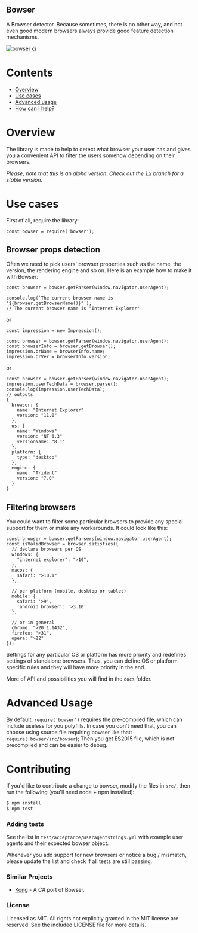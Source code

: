 ## Bowser
A Browser detector. Because sometimes, there is no other way, and not even good modern browsers always provide good feature detection mechanisms.

[![bowser ci](https://secure.travis-ci.org/lancedikson/bowser.png)](https://travis-ci.org/lancedikson/bowser/)

# Contents
- [Overview](#overview)
- [Use cases](#use-cases)
- [Advanced usage](#advanced-usage)
- [How can I help?](#contributing)

# Overview

The library is made to help to detect what browser your user has and gives you a convenient API to filter the users somehow depending on their browsers.

_Please, note that this is an alpha version. Check out the [1.x](https://github.com/lancedikson/bowser/tree/v1.x) branch for a stable version._

# Use cases

First of all, require the library:

```
const bowser = require('bowser');
```

## Browser props detection

Often we need to pick users' browser properties such as the name, the version, the rendering engine and so on. Here is an example how to make it with Bowser:

```
const browser = bowser.getParser(window.navigator.userAgent);

console.log(`The current browser name is "${browser.getBrowserName()}"`);
// The current browser name is "Internet Explorer"
```

or

```
const impression = new Impression();

const browser = bowser.getParser(window.navigator.userAgent);
const browserInfo = browser.getBrowser();
impression.brName = browserInfo.name;
impression.brVer = browserInfo.version;
```

or

```
const browser = bowser.getParser(window.navigator.userAgent);
impression.userTechData = browser.parse();
console.log(impression.userTechData);
// outputs
{
  browser: {
    name: "Internet Explorer"
    version: "11.0"
  },
  os: {
    name: "Windows"
    version: "NT 6.3"
    versionName: "8.1"
  },
  platform: {
    type: "desktop"
  },
  engine: {
    name: "Trident"
    version: "7.0"
  }
}
```


## Filtering browsers

You could want to filter some particular browsers to provide any special support for them or make any workarounds.
It could look like this:

```
const browser = bowser.getParsers(window.navigator.userAgent);
const isValidBrowser = browser.satisfies({
  // declare browsers per OS
  windows: {
    "internet explorer": ">10",
  },
  macos: {
    safari: ">10.1"
  },

  // per platform (mobile, desktop or tablet)
  mobile: {
    safari: '>9',
    'android browser': '>3.10'
  },

  // or in general
  chrome: ">20.1.1432",
  firefox: ">31",
  opera: ">22"
});
```

Settings for any particular OS or platform has more priority and redefines settings of standalone browsers.
Thus, you can define OS or platform specific rules and they will have more priority in the end.

More of API and possibilities you will find in the `docs` folder.

# Advanced Usage
By default, `require('bowser')` requires the pre-compiled file, which can
include useless for you polyfills. In case you don't need that, you can choose
using source file requiring bowser like that: `require('bowser/src/bowser`);
Then you get ES2015 file, which is not precompiled and can be easier to debug.

# Contributing
If you'd like to contribute a change to bowser, modify the files in `src/`, then run the following (you'll need node + npm installed):

``` sh
$ npm install
$ npm test
```

### Adding tests
See the list in `test/acceptance/useragentstrings.yml` with example user agents and their expected bowser object.

Whenever you add support for new browsers or notice a bug / mismatch, please update the list and
check if all tests are still passing.

### Similar Projects
* [Kong](https://github.com/BigBadBleuCheese/Kong) - A C# port of Bowser.

### License
Licensed as MIT. All rights not explicitly granted in the MIT license are reserved. See the included LICENSE file for more details.
